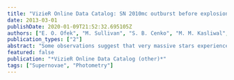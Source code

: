 ```yaml
---
title: "VizieR Online Data Catalog: SN 2010mc outburst before explosion (Ofek+, 2013)"
date: 2013-03-01
publishDate: 2020-01-09T21:52:32.695105Z
authors: ["E. O. Ofek", "M. Sullivan", "S. B. Cenko", "M. M. Kasliwal", "A. Gal-Yam", "S. Kulkarni", "I. Arcavi", "L. Bildsten", "J. S. Bloom", "A. Horesh", "A. Howell", "A. V. Filippenko", "R. Laher", "D. Murray", "E. Nakar", "P. E. Nugent", "M. Silverman", "N. J. Shaviv", "J. Surace", "O. Yaron"]
publication_types: ["2"]
abstract: "Some observations suggest that very massive stars experience extreme mass-loss episodes shortly before they explode as supernovae as do several models. Establishing a causal connection between these mass-loss episodes and the final explosion would provide a novel way to study pre-supernova massive-star evolution. Here we report observations of a mass-loss event detected 40 days before the explosion of the type IIn supernova SN 2010mc (also known as PTF 10tel). <P />(1 data file). <P />"
featured: false
publication: "*VizieR Online Data Catalog (other)*"
tags: ["Supernovae", "Photometry"]
---
```


